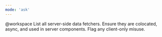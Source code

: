 ```yaml
---
mode: 'ask'
---
```


@workspace List all server-side data fetchers. Ensure they are colocated, async, and used in server
components. Flag any client-only misuse.
